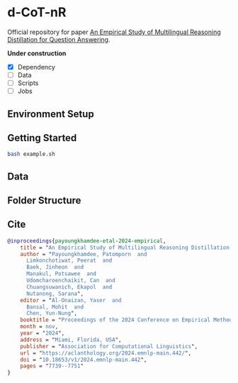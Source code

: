 # d-CoT-nR

Official repository for paper [An Empirical Study of Multilingual Reasoning Distillation for Question Answering](https://aclanthology.org/2024.emnlp-main.442.pdf).

**Under construction**
- [x] Dependency
- [ ] Data
- [ ] Scripts
- [ ] Jobs

## Environment Setup


## Getting Started

```bash
bash example.sh
```

## Data

## Folder Structure

## Cite

```bib
@inproceedings{payoungkhamdee-etal-2024-empirical,
    title = "An Empirical Study of Multilingual Reasoning Distillation for Question Answering",
    author = "Payoungkhamdee, Patomporn  and
      Limkonchotiwat, Peerat  and
      Baek, Jinheon  and
      Manakul, Potsawee  and
      Udomcharoenchaikit, Can  and
      Chuangsuwanich, Ekapol  and
      Nutanong, Sarana",
    editor = "Al-Onaizan, Yaser  and
      Bansal, Mohit  and
      Chen, Yun-Nung",
    booktitle = "Proceedings of the 2024 Conference on Empirical Methods in Natural Language Processing",
    month = nov,
    year = "2024",
    address = "Miami, Florida, USA",
    publisher = "Association for Computational Linguistics",
    url = "https://aclanthology.org/2024.emnlp-main.442/",
    doi = "10.18653/v1/2024.emnlp-main.442",
    pages = "7739--7751"
}
```

